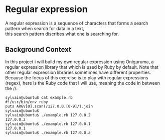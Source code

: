 # Regular expression

A regular expression is a sequence of characters that forms a search pattern when search for data in a text,<br>
this search pattern discribes what one is searching for.

## Background Context

In this project i will build my own regular expression using Oniguruma, a regular expression library that which is used by Ruby by default. Note that other regular expression libraries sometimes have different properties.
<br>
Because the focus of this exercise is to play with regular expressions (regex), here is the Ruby code that I will use, meaning the code in between the //:

	sylvain@ubuntu$ cat example.rb
	#!/usr/bin/env ruby
	puts ARGV[0].scan(/127.0.0.[0-9]/).join
	sylvain@ubuntu$
	sylvain@ubuntu$ ./example.rb 127.0.0.2
	127.0.0.2
	sylvain@ubuntu$ ./example.rb 127.0.0.1
	127.0.0.1
	sylvain@ubuntu$ ./example.rb 127.0.0.a
